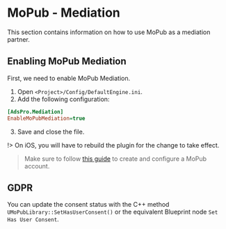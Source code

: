 # MoPub - Mediation
This section contains information on how to use MoPub as a mediation partner.

## Enabling MoPub Mediation
First, we need to enable MoPub Mediation. 
1. Open `<Project>/Config/DefaultEngine.ini`.
2. Add the following configuration:
```ini
[AdsPro.Mediation]
EnableMoPubMediation=true
```
3. Save and close the file.

!> On iOS, you will have to rebuild the plugin for the change to take effect.

> Make sure to follow [this guide](https://developers.google.com/admob/ios/mediation/mopub#step_1_set_up_mopub) to create and configure a MoPub account.

## GDPR
You can update the consent status with the C++ method `UMoPubLibrary::SetHasUserConsent()` or the equivalent Blueprint node `Set Has User Consent`.


